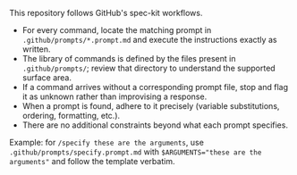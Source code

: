This repository follows GitHub's spec-kit workflows.

- For every command, locate the matching prompt in `.github/prompts/*.prompt.md` and execute the instructions exactly as written.
- The library of commands is defined by the files present in `.github/prompts/`; review that directory to understand the supported surface area.
- If a command arrives without a corresponding prompt file, stop and flag it as unknown rather than improvising a response.
- When a prompt is found, adhere to it precisely (variable substitutions, ordering, formatting, etc.).
- There are no additional constraints beyond what each prompt specifies.

Example: for `/specify these are the arguments`, use `.github/prompts/specify.prompt.md` with `$ARGUMENTS="these are the arguments"` and follow the template verbatim.
